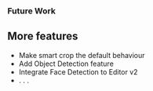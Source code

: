 <!-- .slide: style="text-align: left;" -->

### Future Work
## More features

- Make smart crop the default behaviour
- Add Object Detection feature
- Integrate Face Detection to Editor v2
- . . .
